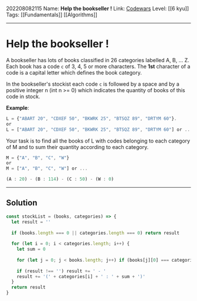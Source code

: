 202208082115
Name: **Help the bookseller !**
Link: [Codewars]()
Level:  [[6 kyu]]
Tags: [[Fundamentals]] [[Algorithms]]

---

# Help the bookseller !

A bookseller has lots of books classified in 26 categories labelled A, B, ... Z. Each book has a code `c` of 3, 4, 5 or more characters. The **1st** character of a code is a capital letter which defines the book category.

In the bookseller's stockist each code `c` is followed by a space and by a positive integer n (int n >= 0) which indicates the quantity of books of this code in stock.

**Example**:

``` js
L = {"ABART 20", "CDXEF 50", "BKWRK 25", "BTSQZ 89", "DRTYM 60"}.
or
L = ["ABART 20", "CDXEF 50", "BKWRK 25", "BTSQZ 89", "DRTYM 60"] or ....
```

Your task is to find all the books of L with codes belonging to each category of M and to sum their quantity according to each category.

``` js
M = {"A", "B", "C", "W"} 
or
M = ["A", "B", "C", "W"] or ...

(A : 20) - (B : 114) - (C : 50) - (W : 0)
```

---

## Solution

``` javascript
const stockList = (books, categories) => {
  let result = ''
  
  if (books.length === 0 || categories.length === 0) return result
  
  for (let i = 0; i < categories.length; i++) {
    let sum = 0
    
    for (let j = 0; j < books.length; j++) if (books[j][0] === categories[i]) sum += parseInt(books[j].split(' ')[1])
    
    if (result !== '') result += ' - '
    result += '(' + categories[i] + ' : ' + sum + ')'
  }
  return result
}
```